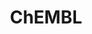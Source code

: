 ---
layout: default
bigquery: https://console.cloud.google.com/bigquery?p=patents-public-data&d=ebi_chembl&page=dataset
citation: '"The ChEMBL database in 2017." Anna Gaulton, Anne Hersey, Michał Nowotka,
  A Patrícia Bento, Jon Chambers, David Mendez, Prudence Mutowo, Francis Atkinson,
  Louisa J Bellis, Elena Cibrián-Uhalte, Mark Davies, Nathan Dedman, Anneli Karlsson,
  María Paula Magariños, John P Overington, George Papadatos, Ines Smit, Andrew R
  Leach Nucleic acids Research (2017) 45 (Database Issue), D945-D954'
contributors: European Bioinformatics Institute
cost: None
description: ChEMBL Data is a manually curated database of small molecules used in
  drug discovery, including information about existing patented drugs.
documentation: 'schema: https://www.ebi.ac.uk/chembl/db_schema


  '
last_edit: 04/10/2022, 11:22:10
location: https://console.cloud.google.com/marketplace/product/google_patents_public_datasets/chembl
maintained_by: EMBL-EBI, an outstation of European Molecular Biology Laboratory
related_publications: '

  ChEMBL: towards direct deposition of bioassay data.


  Mendez D, Gaulton A, Bento AP, Chambers J, De Veij M, Félix E, Magariños MP, Mosquera
  JF, Mutowo P, Nowotka M, Gordillo-Marañón M, Hunter F, Junco L, Mugumbate G, Rodriguez-Lopez
  M, Atkinson F, Bosc N, Radoux CJ, Segura-Cabrera A, Hersey A, Leach AR.


  — Nucleic Acids Res. 2019; 47(D1):D930-D940. doi: 10.1093/nar/gky1075

  '
schema_fields:
- mechanism_comment
- component_id
- prediction_method
- homologue
- metabolite_record_id
- predbind_id
- first_approval
- assay_subcellular_fraction
- efo_id
- standard_inchi
- atc_code
- clo_id
- activity_id
- delist_flag
- aspect
- year
- as_id
- biocomp_id
- relationship_type
- result_flag
- mol_hrac_id
- bei
- source_domain_id
- log_id
- protein_class_id
- warning_year
- withdrawn_flag
- mutation
- assay_cell_type
- usan_stem_definition
- ad_type
- toid
- name
- species_group_flag
- hba
- active_ingredient
- l1
- qed_weighted
- title
- frac_code
- acd_logp
- standard_type
- assay_tissue
- dosed_ingredient
- actsm_id
- patent_no
- target_desc
- standard_units
- units
- targrel_id
- withdrawn_year
- previous_company
- job_id
- tbl
- first_in_class
- domain_id
- pref_name
- mecref_id
- met_comment
- withdrawn_reason
- molecular_mechanism
- variant_id
- standard_relation
- path
- creation_date
- sequence
- standard_text_value
- parent_molregno
- set_name
- route
- parenteral
- formulation_id
- research_stem
- action_type
- go_id
- volume
- hrac_code
- ref_type
- topical
- comments
- doi
- mol_irac_id
- relationship_desc
- ridx
- relationship
- data_validity_comment
- target_type
- status
- product_id
- pathway_id
- l3
- parent_go_id
- source
- ddd_comment
- protein_class_desc
- accession
- mol_frac_id
- drug_substance_flag
- enzyme_name
- upper_value
- parameter_type
- helm_notation
- published_value
- cell_id
- cell_ontology_id
- l5
- priority
- targcomp_id
- met_conversion
- usan_year
- chirality
- mc_tax_id
- compound_key
- published_type
- prod_pat_id
- value
- cl_lincs_id
- domain_name
- potential_duplicate
- caloha_id
- ddd_units
- assay_type
- usan_stem
- parent_id
- downgraded
- selectivity_comment
- stem
- num_lipinski_ro5_violations
- rgid
- pchembl_value
- sei
- curation_comment
- acd_logd
- src_assay_id
- ddd_admr
- mesh_id
- site_id
- smid
- ref_id
- confidence
- warning_type
- short_name
- trade_name
- nda_type
- major_class
- who_extra
- synonyms
- relation
- record_id
- drug_product_flag
- level4_description
- site_residues
- l4
- molsyn_id
- issue
- efo_term
- entity_type
- cx_most_apka
- authors
- cell_name
- class_level
- molecule_type
- level1_description
- metref_id
- assay_organism
- level5
- pathway_key
- orig_description
- confidence_score
- db_version
- hrac_class_id
- natural_product
- l6
- drugind_id
- curated_by
- ro3_pass
- level3
- warning_country
- indication_class
- l8
- idx
- mec_id
- journal
- assay_param_id
- max_phase
- level2
- std_act_id
- max_phase_for_ind
- tid_fixed
- mesh_heading
- ingredient
- direct_interaction
- assay_strain
- aidx
- cpd_str_alert_id
- assay_id
- chebi_par_id
- level3_description
- normal_range_max
- withdrawn_country
- cell_source_tissue
- usan_substem
- dosage_form
- full_molformula
- mc_organism
- acd_most_apka
- publication_number
- assay_test_type
- organism
- standard_value
- mc_target_accession
- assay_desc
- mw_monoisotopic
- ddd_id
- domain_type
- normal_range_min
- alert_name
- bao_format
- mc_target_type
- activity_comment
- end_position
- description
- tissue_id
- assay_source
- binding_site_comment
- assay_class_id
- label
- res_stem_id
- ref_url
- text_value
- level2_description
- definition
- molregno
- mw_freebase
- stat
- compsyn_id
- num_alerts
- mol_atc_id
- ass_cls_map_id
- bao_endpoint
- full_mwt
- version
- standard_upper_value
- uberon_id
- tid
- hbd
- comp_class_id
- warning_description
- alert_id
- polymer_flag
- tax_id
- published_relation
- active_molregno
- oral
- ddd_value
- component_type
- patent_id
- published_units
- assay_tax_id
- protein_class_synonym
- strength
- uo_units
- num_ro5_violations
- frac_class_id
- submission_date
- sitecomp_id
- cell_source_tax_id
- l2
- country
- src_compound_id
- last_page
- black_box_warning
- related_tid
- disease_efficacy
- irac_class_id
- compound_name
- cell_description
- patent_use_code
- prodrug
- parent_type
- sequence_md5sum
- substrate_record_id
- alert_set_id
- drug_record_id
- db_source
- l7
- isoform
- doc_id
- bao_id
- who_name
- activity_count
- rtb
- target_mapping
- acd_most_bpka
- protclasssyn_id
- src_description
- smarts
- standard_flag
- type
- subgroup
- le
- pubmed_id
- updated_on
- parameter_value
- bto_id
- hba_lipinski
- mc_target_name
- hbd_lipinski
- molecular_species
- indref_id
- src_short_name
- availability_type
- enzyme_tid
- component_synonym
- mechanism_of_action
- compd_id
- cellosaurus_id
- standard_inchi_key
- company
- doc_type
- assay_category
- therapeutic_flag
- qudt_units
- site_name
- lle
- aromatic_rings
- syn_type
- start_position
- stem_class
- cell_source_organism
- abstract
- usan_stem_id
- warning_class
- withdrawn_class
- src_id
- innovator_company
- chembl_id
- entity_id
- warnref_id
- ap_id
- cx_most_bpka
- inorganic_flag
- co_stem_id
- psa
- level4
- first_page
- applicant_full_name
- heavy_atoms
- updated_by
- oc_id
- cx_logd
- molfile
- irac_code
- warning_id
- comp_go_id
- level1
- structure_type
- approval_date
- cidx
- last_active
- cx_logp
- domain_description
- annotation
- class_type
- met_id
- alogp
- patent_expire_date
- canonical_smiles
shortname: chembl
tags:
- biotechnology
- health
- chemical
- bioinformatics
- medical
terms_of_use: CC BY-SA 3.0
title: ChEMBL
uuid: e232a192-965c-4ec9-904c-155b6dfe56c5
---